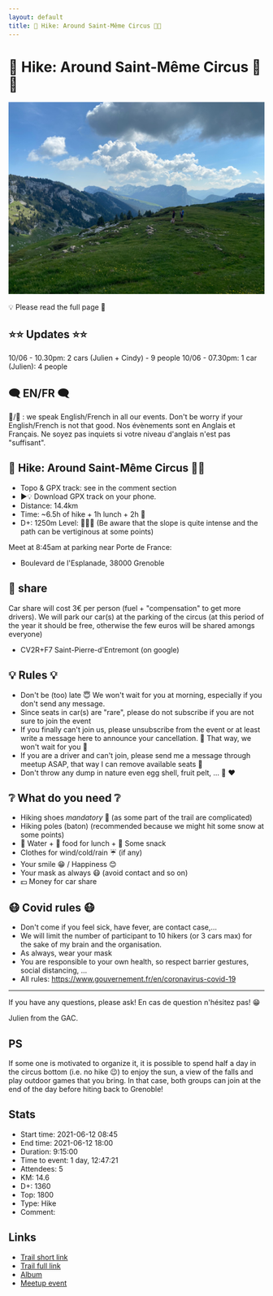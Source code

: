 ```yaml
---
layout: default
title: 🥾 Hike: Around Saint-Même Circus 🎪🌲
---
```


# 🥾 Hike: Around Saint-Même Circus 🎪🌲

![2021-06-12](../img/orig/2021-06-12.jpg)

💡 Please read the full page 💜

##  ⭐⭐ Updates ⭐⭐ 
10/06 - 10.30pm: 2 cars (Julien + Cindy) - 9 people
10/06 - 07.30pm: 1 car (Julien): 4 people

##  🗨️ EN/FR 🗨️ 
🦅/🐓 : we speak English/French in all our events. Don't be worry if your English/French is not that good. Nos évènements sont en Anglais et Français. Ne soyez pas inquiets si votre niveau d'anglais n'est pas "suffisant".

##  🥾 Hike: Around Saint-Même Circus 🎪🌲 
* Topo & GPX track: see in the comment section
* ▶💡 Download GPX track on your phone.
* Distance: 14.4km
* Time: ~6.5h of hike + 1h lunch + 2h 🚗
* D+: 1250m
Level: 💪💪💪 (Be aware that the slope is quite intense and the path can be vertiginous at some points)

Meet at 8:45am at parking near Porte de France:
- Boulevard de l'Esplanade, 38000 Grenoble

##  🚗 share 
Car share will cost 3€ per person (fuel + "compensation" to get more drivers).
We will park our car(s) at the parking of the circus (at this period of the year it should be free, otherwise the few euros will be shared amongs everyone)
- CV2R+F7 Saint-Pierre-d'Entremont (on google)

##  💡 Rules 💡 
- Don't be (too) late 😇 We won't wait for you at morning, especially if you don't send any message.
- Since seats in car(s) are "rare", please do not subscribe if you are not sure to join the event
- If you finally can't join us, please unsubscribe from the event or at least write a message here to announce your cancellation. 💜 That way, we won't wait for you 💜
- If you are a driver and can't join, please send me a message through meetup ASAP, that way I can remove available seats 🚗
- Don't throw any dump in nature even egg shell, fruit pelt, ... 🌳 ❤️

##  ❔ What do you need ❔ 
- Hiking shoes *mandatory* 🥾 (as some part of the trail are complicated)
- Hiking poles (baton) (recommended because we might hit some snow at some points)
- 🧃 Water + 🥕 food for lunch + 🍫 Some snack
- Clothes for wind/cold/rain ☔ (if any)
- Your smile 😁 / Happiness 😊
- Your mask as always 😷 (avoid contact and so on)
- 💵 Money for car share

##  😷 Covid rules 😷 
- Don't come if you feel sick, have fever, are contact case,...
- We will limit the number of participant to 10 hikers (or 3 cars max) for the sake of my brain and the organisation.
- As always, wear your mask
- You are responsible to your own health, so respect barrier gestures, social distancing, ...
- All rules: https://www.gouvernement.fr/en/coronavirus-covid-19

-----------------------
If you have any questions, please ask! En cas de question n'hésitez pas! 😁

Julien from the GAC.

## PS
If some one is motivated to organize it, it is possible to spend half a day in the circus bottom (i.e. no hike 😉) to enjoy the sun, a view of the falls and play outdoor games that you bring. In that case, both groups can join at the end of the day before hiting back to Grenoble!

## Stats

- Start time: 2021-06-12 08:45
- End time: 2021-06-12 18:00
- Duration: 9:15:00
- Time to event: 1 day, 12:47:21
- Attendees: 5
- KM: 14.6
- D+: 1360
- Top: 1800
- Type: Hike
- Comment: 

## Links

- [Trail short link](https://s.42l.fr/mGKnsVGZ)
- [Trail full link]()
- [Album](https://binnette.github.io/GacImg2021/2021-06-12-🥾-Hike-Around-Saint-Meme-Circus-🎪🌲.html)
- [Meetup event](https://www.meetup.com/grenoble-adventure-club-english-french/events/278751351/)
